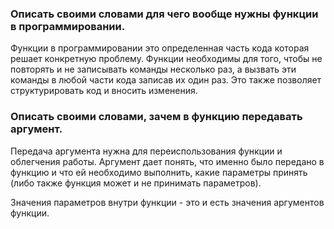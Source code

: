 ### Описать своими словами для чего вообще нужны функции в программировании.


Функции в программировании это определенная часть кода которая решает конкретную проблему. Функции необходимы для того, чтобы не повторять и не записывать команды несколько раз, а вызвать эти команды в любой части кода записав их один раз. Это также позволяет структурировать код и вносить изменения.

### Описать своими словами, зачем в функцию передавать аргумент.

Передача аргумента нужна для переиспользования функции и облегчения работы. Аргумент дает понять, что именно было передано в функцию и что ей необходимо выполнить, какие параметры принять (либо также функция может и не принимать параметров).

Значения параметров внутри функции - это и есть значения аргументов функции.

